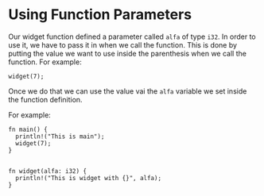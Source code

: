 # Using Function Parameters

Our widget function defined a parameter
called `alfa` of type `i32`. In order
to use it, we have to pass it in when
we call the function. This is done
by putting the value we want to use
inside the parenthesis when we call
the function. For example:

```rust,noplayground
widget(7);
```

Once we do that we can use the value
vai the `alfa` variable we set inside
the function definition.

For example:

```rust,noplayground,EXAMPLE1
fn main() {
  println!("This is main");
  widget(7);
}


fn widget(alfa: i32) {
  println!("This is widget with {}", alfa);
}
```

```rust, editable, CODE1

```
